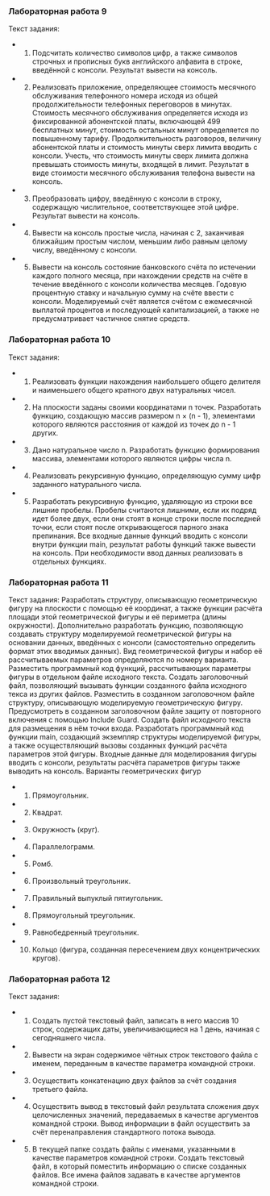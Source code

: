 ### Лабораторная работа 9
Текст задания:
- 1. Подсчитать количество символов цифр, а также символов строчных и прописных букв
английского алфавита в строке, введённой с консоли. Результат вывести на консоль.
- 2. Реализовать приложение, определяющее стоимость месячного обслуживания
телефонного номера исходя из общей продолжительности телефонных переговоров в
минутах. Стоимость месячного обслуживания определяется исходя из фиксированной
абонентской платы, включающей 499 бесплатных минут, стоимость остальных минут
определяется по повышенному тарифу. Продолжительность разговоров, величину
абонентской платы и стоимость минуты сверх лимита вводить с консоли. Учесть, что
стоимость минуты сверх лимита должна превышать стоимость минуты, входящей в лимит.
Результат в виде стоимости месячного обслуживания телефона вывести на консоль.
- 3. Преобразовать цифру, введённую с консоли в строку, содержащую числительное,
соответствующее этой цифре. Результат вывести на консоль.
- 4. Вывести на консоль простые числа, начиная с 2, заканчивая ближайшим простым числом,
меньшим либо равным целому числу, введённому с консоли.
- 5. Вывести на консоль состояние банковского счёта по истечении каждого полного месяца,
при нахождении средств на счёте в течение введённого с консоли количества месяцев.
Годовую процентную ставку и начальную сумму на счёте ввести с консоли. Моделируемый
счёт является счётом с ежемесячной выплатой процентов и последующей капитализацией,
а также не предусматривает частичное снятие средств.
### Лабораторная работа 10
Текст задания:
- 1. Реализовать функции нахождения наибольшего общего делителя и наименьшего общего
кратного двух натуральных чисел.
- 2. На плоскости заданы своими координатами n точек. Разработать функцию, создающую
массив размером n × (n - 1), элементами которого являются расстояния от каждой из точек
до n - 1 других.
- 3. Дано натуральное число n. Разработать функцию формирования массива, элементами
которого являются цифры числа n.
- 4. Реализовать рекурсивную функцию, определяющую сумму цифр заданного натурального
числа.
- 5. Разработать рекурсивную функцию, удаляющую из строки все лишние пробелы. Пробелы
считаются лишними, если их подряд идет более двух, если они стоят в конце строки после
последней точки, если стоят после открывающегося парного знака препинания.
Все входные данные функций вводить с консоли внутри функции main, результат работы функций
также вывести на консоль. При необходимости ввод данных реализовать в отдельных функциях.
### Лабораторная работа 11
Текст задания:
Разработать структуру, описывающую геометрическую фигуру на плоскости с помощью её
координат, а также функции расчёта площади этой геометрической фигуры и её периметра
(длины окружности). Дополнительно разработать функцию, позволяющую создавать структуру
моделируемой геометрической фигуры на основании данных, введённых с консоли
(самостоятельно определить формат этих вводимых данных). Вид геометрической фигуры и набор
её рассчитываемых параметров определяются по номеру варианта.
Разместить программный код функций, рассчитывающих параметры фигуры в отдельном файле
исходного текста. Создать заголовочный файл, позволяющий вызывать функции созданного файла
исходного текса из других файлов. Разместить в созданном заголовочном файле структуру,
описывающую моделируемую геометрическую фигуру. Предусмотреть в созданном заголовочном
файле защиту от повторного включения с помощью Include Guard.
Создать файл исходного текста для размещения в нём точки входа. Разработать программный код
функции main, создающий экземпляр структуры моделируемой фигуры, а также осуществляющий
вызовы созданных функций расчёта параметров этой фигуры. Входные данные для
моделирования фигуры вводить с консоли, результаты расчёта параметров фигуры также
выводить на консоль.
Варианты геометрических фигур
- 1. Прямоугольник.
- 2. Квадрат.
- 3. Окружность (круг).
- 4. Параллелограмм.
- 5. Ромб.
- 6. Произвольный треугольник.
- 7. Правильный выпуклый пятиугольник.
- 8. Прямоугольный треугольник.
- 9. Равнобедренный треугольник.
- 10. Кольцо (фигура, созданная пересечением двух концентрических кругов).
### Лабораторная работа 12
Текст задания:
- 1. Создать пустой текстовый файл, записать в него массив 10 строк, содержащих даты,
увеличивающиеся на 1 день, начиная с сегодняшнего числа.
- 2. Вывести на экран содержимое чётных строк текстового файла с именем, переданным в
качестве параметра командной строки.
- 3. Осуществить конкатенацию двух файлов за счёт создания третьего файла.
- 4. Осуществить вывод в текстовый файл результата сложения двух целочисленных значений,
передаваемых в качестве аргументов командной строки. Вывод информации в файл
осуществить за счёт перенаправления стандартного потока вывода.
- 5. В текущей папке создать файлы с именами, указанными в качестве параметров командной
строки. Создать текстовый файл, в который поместить информацию о списке созданных
файлов.
Все имена файлов задавать в качестве аргументов командной строки.
